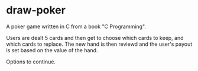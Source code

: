 # draw-poker

A poker game written in C from a book "C Programming". 

Users are dealt 5 cards and then get to choose which cards to keep, and which cards to replace.
The new hand is then reviewd and the user's payout is set based on the value of the hand.

Options to continue.
